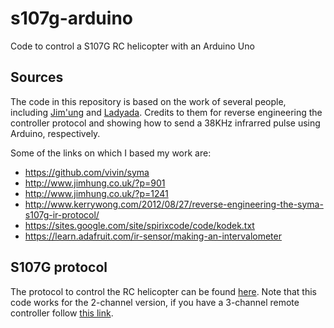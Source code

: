 # s107g-arduino

Code to control a S107G RC helicopter with an Arduino Uno

## Sources

The code in this repository is based on the work of several people, including [Jim'ung](http://www.jimhung.co.uk/) and [Ladyada](https://www.adafruit.com/). Credits to them for reverse engineering the controller protocol and showing how to send a 38KHz infrarred pulse using Arduino, respectively.

Some of the links on which I based my work are:
* https://github.com/vivin/syma
* http://www.jimhung.co.uk/?p=901
* http://www.jimhung.co.uk/?p=1241
* http://www.kerrywong.com/2012/08/27/reverse-engineering-the-syma-s107g-ir-protocol/
* https://sites.google.com/site/spirixcode/code/kodek.txt
* https://learn.adafruit.com/ir-sensor/making-an-intervalometer

## S107G protocol

The protocol to control the RC helicopter can be found [here](http://www.jimhung.co.uk/wp-content/uploads/2013/01/Syma107_ProtocolSpec_v1.txt). Note that this code works for the 2-channel version, if you have a 3-channel remote controller follow [this link](http://abarry.org/s107g-helicopter-control-via-arduino/).
